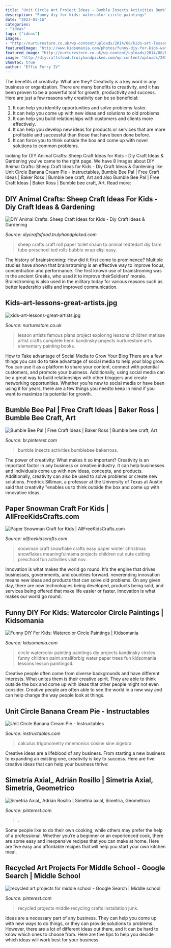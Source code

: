 ```yaml
---
title: "Unit Circle Art Project Ideas ~ Bumble Insects Activities Bumblebee Bakerross"
description: "Funny diy for kids: watercolor circle paintings"
date: "2023-01-16"
categories:
- "ideas"
tags: ["ideas"]
images:
- "http://nurturestore.co.uk/wp-content/uploads/2014/08/kids-art-lessons-great-artists.jpg"
featuredImage: "http://www.kidsomania.com/photos/funny-diy-for-kids-watercolor-circle-paintings-4.jpg"
featured_image: "http://nurturestore.co.uk/wp-content/uploads/2014/08/kids-art-lessons-great-artists.jpg"
image: "http://diycraftsfood.trulyhandpicked.com/wp-content/uploads/2016/06/Sheep-craft_t9.jpg"
ShowToc: true
author: "Effie Ferry IV"
---
```



The benefits of creativity: What are they?
Creativity is a key word in any business or organization. There are many benefits to creativity, and it has been proven to be a powerful tool for growth, productivity and success. Here are just a few reasons why creativity can be so beneficial: 
1. It can help you identify opportunities and solve problems faster.
2. It can help you come up with new ideas and solutions to old problems.
3. It can help you build relationships with customers and clients more effectively. 
4. It can help you develop new ideas for products or services that are more profitable and successful than those that have been done before. 
5. It can force you to think outside the box and come up with novel solutions to common problems.

	

		
looking for DIY Animal Crafts: Sheep Craft Ideas for Kids - Diy Craft Ideas &amp; Gardening you've came to the right page. We have 8 Images about DIY Animal Crafts: Sheep Craft Ideas for Kids - Diy Craft Ideas &amp; Gardening like Unit Circle Banana Cream Pie - Instructables, Bumble Bee Pal | Free Craft Ideas | Baker Ross | Bumble bee craft, Art and also Bumble Bee Pal | Free Craft Ideas | Baker Ross | Bumble bee craft, Art. Read more:
		
    
## DIY Animal Crafts: Sheep Craft Ideas For Kids - Diy Craft Ideas &amp; Gardening

<img loading=lazy src="http://diycraftsfood.trulyhandpicked.com/wp-content/uploads/2016/06/Sheep-craft_t9.jpg" onerror="this.onerror=null;this.src='https://tse3.mm.bing.net/th?id=OIP.Lc97pxVw-gysvxIrk5L6ZgHaJ_&amp;pid=15.1';" alt="DIY Animal Crafts: Sheep Craft Ideas for Kids - Diy Craft Ideas &amp; Gardening">

_Source: diycraftsfood.trulyhandpicked.com_

>sheep crafts craft roll paper toilet shaun tp animal redtedart diy farm tube preschool ted rolls bubble wrap elişi easy. 

	

The history of brainstroming: How did it first come to prominence?
Multiple studies have shown that brainstroming is an effective way to improve focus, concentration and performance. The first known use of brainstroming was in the ancient Greeks, who used it to improve theirSoldiers' morale. Brainstroming is also used in the military today for various reasons such as better leadership skills and improved communication.

    
## Kids-art-lessons-great-artists.jpg

<img loading=lazy src="http://nurturestore.co.uk/wp-content/uploads/2014/08/kids-art-lessons-great-artists.jpg" onerror="this.onerror=null;this.src='https://tse4.mm.bing.net/th?id=OIP.4Y8cKzvxrQit6mJGPFtHVQHaLH&amp;pid=15.1';" alt="kids-art-lessons-great-artists.jpg">

_Source: nurturestore.co.uk_

>lesson artists famous plans project exploring lessons children matisse artist crafts complete henri kandinsky projects nurturestore arts elementary painting books. 

	

How to Take advantage of Social Media to Grow Your Blog
There are a few things you can do to take advantage of social media to help your blog grow. You can use it as a platform to share your content, connect with potential customers, and promote your business. Additionally, using social media can be a great way to build relationships with other bloggers and create networking opportunities. Whether you’re new to social media or have been using it for years, there are a few things you needto keep in mind if you want to maximize its potential for growth.

    
## Bumble Bee Pal | Free Craft Ideas | Baker Ross | Bumble Bee Craft, Art

<img loading=lazy src="https://i.pinimg.com/736x/ae/07/1d/ae071de715d658da2da277cd7f85388b.jpg" onerror="this.onerror=null;this.src='https://tse1.mm.bing.net/th?id=OIP.V4PwaKZv4HKpJbfFaidXSgHaHa&amp;pid=15.1';" alt="Bumble Bee Pal | Free Craft Ideas | Baker Ross | Bumble bee craft, Art">

_Source: br.pinterest.com_

>bumble insects activities bumblebee bakerross. 

	

The power of creativity: What makes it so important?
Creativity is an important factor in any business or creative industry. It can help businesses and individuals come up with new ideas, concepts, and products. Additionally, creativity can also be used to solve problems or create new solutions. Fredrick Silliman, a professor at the University of Texas at Austin said that creativity "enables us to think outside the box and come up with innovative ideas.

    
## Paper Snowman Craft For Kids | AllFreeKidsCrafts.com

<img loading=lazy src="https://irepo.primecp.com/2016/08/293922/Snowflake-Snowman-Craft-for-Kids-Nov-24-2015-2-07-PM_Large600_ID-1805065.jpg?v=1805065" onerror="this.onerror=null;this.src='https://tse3.mm.bing.net/th?id=OIP.5L5atQxipHvlJu49S-k94QHaJ9&amp;pid=15.1';" alt="Paper Snowman Craft for Kids | AllFreeKidsCrafts.com">

_Source: allfreekidscrafts.com_

>snowman craft snowflake crafts easy paper winter christmas snowflakes meaningfulmama projects children cut cute cutting preschool fun activities visit nov. 

	

Innovation is what makes the world go round. It's the engine that drives businesses, governments, and countries forward. neverending innovation means new ideas and products that can solve old problems. On any given day, there are new technologies being developed, products being sold, and services being offered that make life easier or faster. Innovation is what makes our world go round.

    
## Funny DIY For Kids: Watercolor Circle Paintings | Kidsomania

<img loading=lazy src="http://www.kidsomania.com/photos/funny-diy-for-kids-watercolor-circle-paintings-4.jpg" onerror="this.onerror=null;this.src='https://tse1.mm.bing.net/th?id=OIP.Ndif-ZlxevsR4LT2rdFnngHaKO&amp;pid=15.1';" alt="Funny DIY For Kids: Watercolor Circle Paintings | Kidsomania">

_Source: kidsomania.com_

>circle watercolor painting paintings diy projects kandinsky circles funny children paint smallforbig water paper trees fun kidsomania lessons lesson paintings4. 

	

Creative people often come from diverse backgrounds and have different interests. What unites them is their creative spirit. They are able to think outside the box and come up with ideas that other people might not even consider. Creative people are often able to see the world in a new way and can help change the way people look at things.

    
## Unit Circle Banana Cream Pie - Instructables

<img loading=lazy src="https://content.instructables.com/ORIG/F2U/0QD8/GKS0UY1I/F2U0QD8GKS0UY1I.jpg?frame=1" onerror="this.onerror=null;this.src='https://tse3.mm.bing.net/th?id=OIP.137MIXEMa4NXU6IMSOxFFQHaHa&amp;pid=15.1';" alt="Unit Circle Banana Cream Pie - Instructables">

_Source: instructables.com_

>calculus trigonometry mnemonics cosine sine algebra. 

	

Creative ideas are a lifeblood of any business. From starting a new business to expanding an existing one, creativity is key to success. Here are five creative ideas that can help your business thrive:

    
## Simetría Axial_ Adrián Rosillo | Simetria Axial, Simetria, Geometrico

<img loading=lazy src="https://i.pinimg.com/736x/60/cd/51/60cd519391b16a4d24d57b02a33a730b.jpg" onerror="this.onerror=null;this.src='https://tse3.mm.bing.net/th?id=OIP.Ht39u0T3dJ7hjQPgPS5CPAHaKg&amp;pid=15.1';" alt="Simetría Axial_ Adrián Rosillo | Simetria axial, Simetria, Geometrico">

_Source: pinterest.com_

>. 

	

Some people like to do their own cooking, while others may prefer the help of a professional. Whether you’re a beginner or an experienced cook, there are some easy and inexpensive recipes that you can make at home. Here are five easy and affordable recipes that will help you start your own kitchen meal.

    
## Recycled Art Projects For Middle School - Google Search | Middle School

<img loading=lazy src="https://i.pinimg.com/736x/24/56/88/2456882e6e839dc43abe1c1e2d0ea887--recycled-art-projects-auction-ideas.jpg" onerror="this.onerror=null;this.src='https://tse2.mm.bing.net/th?id=OIP.F6vmQqDMzKccQywIc93izgHaH9&amp;pid=15.1';" alt="recycled art projects for middle school - Google Search | Middle school">

_Source: pinterest.com_

>recycled projects middle recycling crafts installation junk. 

	

Ideas are a necessary part of any business. They can help you come up with new ways to do things, or they can provide solutions to problems. However, there are a lot of different ideas out there, and it can be hard to know which ones to choose from. Here are five tips to help you decide which ideas will work best for your business.


